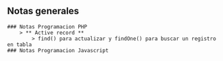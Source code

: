 ## Notas generales

    ### Notas Programacion PHP
        > ** Active record ** 
            > find() para actualizar y findOne() para buscar un registro en tabla 
    ### Notas Programacion Javascript
